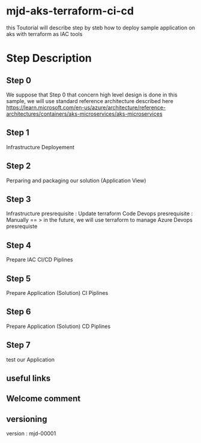 # mjd-aks-terraform-ci-cd
this Toutorial will describe step by steb how to deploy sample application on aks with terraform as IAC tools

# Step Description
## Step 0
We suppose that Step 0 that concern high level design is done
in this sample, we will use standard reference architecture described here https://learn.microsoft.com/en-us/azure/architecture/reference-architectures/containers/aks-microservices/aks-microservices
## Step 1
Infrastructure Deployement

## Step 2
Perparing and packaging our solution (Application View)

## Step 3
Infrastructure presrequisite    : Update terraform Code
Devops presrequisite            : Manually == > in the future, we will use terraform to manage Azure Devops presrequiste

## Step 4
Prepare IAC CI/CD Piplines

## Step 5 
Prepare Application (Solution) CI Piplines

## Step 6 
Prepare Application (Solution) CD Piplines

## Step 7 
test our Application

## useful links

## Welcome comment


## versioning
version : mjd-00001




